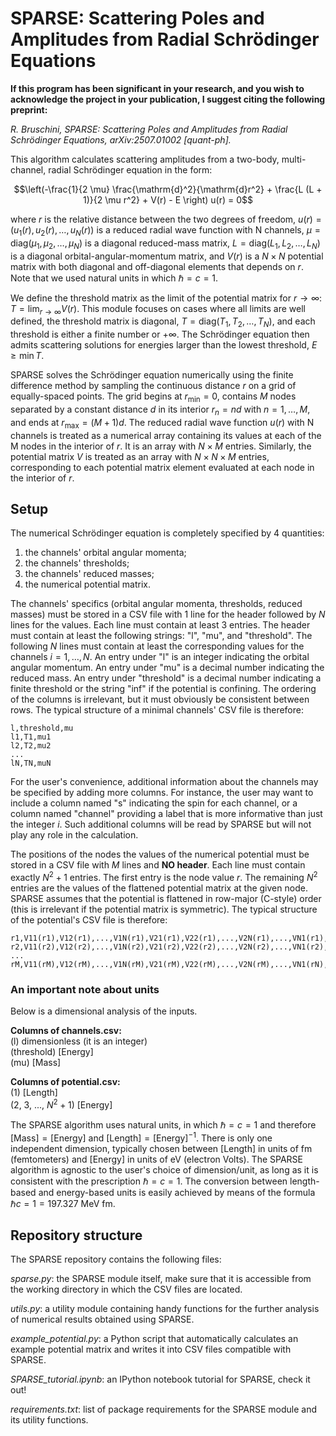 # SPARSE: Scattering Poles and Amplitudes from Radial Schrödinger Equations

**If this program has been significant in your research, and you wish to acknowledge the project in your publication, I suggest citing the following preprint:**  

*R. Bruschini, SPARSE: Scattering Poles and Amplitudes from Radial Schrödinger Equations, arXiv:2507.01002 [quant-ph].*  

This algorithm calculates scattering amplitudes from a two-body, multi-channel, radial Schrödinger equation in the form:

$$\left(-\frac{1}{2 \mu} \frac{\mathrm{d}^2}{\mathrm{d}r^2} + \frac{L (L + 1)}{2 \mu r^2} + V(r) - E \right) u(r) = 0$$

where $r$ is the relative distance between the two degrees of freedom,
$u(r)=(u_1(r),u_2(r),\dots,u_N(r))$ is a reduced radial wave function with N channels,
$\mu = \mathrm{diag}(\mu_1, \mu_2, \dots, \mu_N)$ is a diagonal reduced-mass matrix,
$L=\mathrm{diag}(L_1, L_2, \dots, L_N)$ is a diagonal orbital-angular-momentum matrix,
and $V(r)$ is a $N \times N$ potential matrix with both diagonal and off-diagonal elements that depends on $r$.
Note that we used natural units in which $\hbar=c=1$.

We define the threshold matrix as the limit of the potential matrix for $r\to\infty$: $T=\lim_{r\to\infty}V(r)$.
This module focuses on cases where all limits are well defined,
the threshold matrix is diagonal, $T=\mathrm{diag}(T_1,T_2,\dots,T_N)$, and each threshold is either a finite number or $+\infty$.
The Schrödinger equation then admits scattering solutions for energies larger than the lowest threshold, $E \geq \min T$.

SPARSE solves the Schrödinger equation numerically using the finite difference method by sampling the continuous distance $r$ on a
grid of equally-spaced points. The grid begins at $r_\text{min}=0$, contains $M$ nodes separated by a constant distance $d$ in its interior
$r_n=n d$ with $n=1,\dots,M$, and ends at $r_\text{max}=(M+1) d$.
The reduced radial wave function $u(r)$ with N channels is treated as a numerical array containing its values at each of the M nodes in the interior of $r$.
It is an array with $N \times M$ entries. Similarly, the potential matrix $V$ is treated as an array with $N \times N \times M$ entries, corresponding to
each potential matrix element evaluated at each node in the interior of $r$.

## Setup

The numerical Schrödinger equation is completely specified by 4 quantities:  
1. the channels' orbital angular momenta;
2. the channels' thresholds;
3. the channels' reduced masses;
4. the numerical potential matrix.

The channels' specifics (orbital angular momenta, thresholds, reduced masses) must be stored in a CSV file with 1 line for the header followed by $N$ lines for the values.
Each line must contain at least 3 entries.
The header must contain at least the following strings: "l", "mu", and "threshold".
The following $N$ lines must contain at least the corresponding values for the channels $i=1,\dots,N$.
An entry under "l" is an integer indicating the orbital angular momentum.
An entry under "mu" is a decimal number indicating the reduced mass.
An entry under "threshold" is a decimal number indicating a finite threshold
or the string "inf" if the potential is confining.
The ordering of the columns is irrelevant, but it must obviously be consistent between rows.
The typical structure of a minimal channels' CSV file is therefore:

```
l,threshold,mu
l1,T1,mu1
l2,T2,mu2
...
lN,TN,muN
```

For the user's convenience, additional information about the channels may be specified by adding more columns.
For instance, the user may want to include a column named "s" indicating the spin for each channel, or a column named "channel" providing a label that is more informative than just the integer $i$.
Such additional columns will be read by SPARSE but will not play any role in the calculation.

The positions of the nodes the values of the numerical potential must be stored in a CSV file with $M$ lines and **NO header**.
Each line must contain exactly $N^2 + 1$ entries.
The first entry is the node value $r$.
The remaining $N^2$ entries are the values of the flattened potential matrix at the given node.
SPARSE assumes that the potential is flattened in row-major (C-style) order
(this is irrelevant if the potential matrix is symmetric).
The typical structure of the potential's CSV file is therefore:

``` 
r1,V11(r1),V12(r1),...,V1N(r1),V21(r1),V22(r1),...,V2N(r1),...,VN1(r1),VN2(r1),...,VNN(r1)
r2,V11(r2),V12(r2),...,V1N(r2),V21(r2),V22(r2),...,V2N(r2),...,VN1(r2),VN2(r2),...,VNN(r2)
...
rM,V11(rM),V12(rM),...,V1N(rM),V21(rM),V22(rM),...,V2N(rM),...,VN1(rN),VN2(rN),...,VNN(rM)
```

### An important note about units

Below is a dimensional analysis of the inputs.

**Columns of channels.csv:**  
(l) dimensionless (it is an integer)  
(threshold) [Energy]  
(mu) [Mass]  

**Columns of potential.csv:**  
(1) [Length]  
(2, 3, ..., $N^2 + 1$) [Energy]  

The SPARSE algorithm uses natural units, in which $\hbar=c=1$ and therefore $[\text{Mass}]=[\text{Energy}]$ and $[\text{Length}]=[\text{Energy}]^{-1}$.
There is only one independent dimension, typically chosen between [Length] in units of fm (femtometers) and [Energy] in units of eV (electron Volts).
The SPARSE algorithm is agnostic to the user's choice of dimension/unit, as long as it is consistent with the prescription $\hbar=c=1$.
The conversion between length-based and energy-based units is easily achieved by means of the formula $\hbar c = 1 = 197.327$ MeV fm.

## Repository structure

The SPARSE repository contains the following files:

*sparse.py*: the SPARSE module itself, make sure that it is accessible from the working directory in which the CSV files are located.

*utils.py*: a utility module containing handy functions for the further analysis of numerical results obtained using SPARSE.

*example_potential.py*: a Python script that automatically calculates an example potential matrix and writes it into CSV files compatible with SPARSE.

*SPARSE_tutorial.ipynb*: an IPython notebook tutorial for SPARSE, check it out!

*requirements.txt*: list of package requirements for the SPARSE module and its utility functions.
